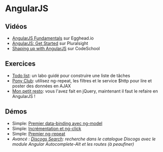 # AngularJS #

## Vidéos ##

- [AngularJS Fundamentals](https://egghead.io/lessons/angularjs-building-an-angular-app-eggly-introduction?course=angularjs-app-from-scratch-getting-started) sur Egghead.io
- [AngularJS: Get Started](https://app.pluralsight.com/library/courses/angularjs-get-started/table-of-contents) sur Pluralsight
- [Shaping up with AngularJS](https://www.codeschool.com/courses/shaping-up-with-angularjs) sur CodeSchool

## Exercices ##

- [Todo list](https://github.com/bruxellesformationcepegra/lab-angular-todo): un labo guidé pour construire une liste de tâches
- [Pony Club](https://github.com/bruxellesformationcepegra/lab-angular-ponyclub): utilisez ng-repeat, les filtres et le service $http pour lire et poster des données en AJAX
- [Mon petit resto](https://github.com/bruxellesformationcepegra/lab-simplefoodmenu): vous l'avez fait en jQuery, maintenant il faut le refaire en AngularJS ! 

## Démos ##

- Simple: [Premier data-binding avec ng-model](https://plnkr.co/edit/aBobq5HFwn9SldzdhSGO?p=preview)
- Simple: [Incrémentation et ng-click](https://plnkr.co/edit/xrXxBtiyeFglVtlS7FnA?p=info)
- Simple: [Premier ng-repeat](https://plnkr.co/edit/b05AcohmanRooIjWxAAe?p=preview)
- *Avancé : [Discogs Search](https://github.com/bruxellesformationcepegra/lab-angular-search): recherche dans le catalogue Discogs avec le module Angular Autocomplete-Alt et les routes (à peaufiner)*

